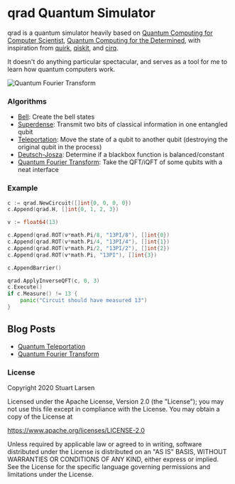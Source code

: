 # qrad Quantum Simulator

qrad is a quantum simulator heavily based on [Quantum Computing for Computer Scientist](https://www.amazon.com/Quantum-Computing-Computer-Scientists-Yanofsky/dp/0521879965/), [Quantum Computing for the Determined](https://www.youtube.com/watch?v=X2q1PuI2RFI&list=PL1826E60FD05B44E4), with inspiration from [quirk](https://algassert.com/quirk), [qiskit](https://qiskit.org/), and [cirq](https://github.com/quantumlib/Cirq).

It doesn't do anything particular spectacular, and serves as a tool for me to learn how quantum computers work.

![Quantum Fourier Transform](/images/qft.gif)

### Algorithms

* [Bell](/circuits/bell): Create the bell states
* [Superdense](/circuits/superdense): Transmit two bits of classical information in one entangled qubit
* [Teleportation](/circuits/teleportation): Move the state of a qubit to another qubit (destroying the original qubit in the process)
* [Deutsch-Josza](/circuits/deutsch-josza): Determine if a blackbox function is balanced/constant
* [Quantum Fourier Transform](/circuits/qft): Take the QFT/iQFT of some qubits with a neat interface

### Example

```go
c := qrad.NewCircuit([]int{0, 0, 0, 0})
c.Append(qrad.H, []int{0, 1, 2, 3})

v := float64(13)

c.Append(qrad.ROT(v*math.Pi/8, "13PI/8"), []int{0})
c.Append(qrad.ROT(v*math.Pi/4, "13PI/4"), []int{1})
c.Append(qrad.ROT(v*math.Pi/2, "13PI/2"), []int{2})
c.Append(qrad.ROT(v*math.Pi, "13PI"), []int{3})

c.AppendBarrier()

qrad.ApplyInverseQFT(c, 0, 3)
c.Execute()
if c.Measure() != 13 {
    panic("Circuit should have measured 13")
}
```

## Blog Posts

* [Quantum Teleportation](https://blog.c0nrad.io/posts/quantum-teleportation/)
* [Quantum Fourier Transform](https://blog.c0nrad.io/posts/qft/)

### License

Copyright 2020 Stuart Larsen

Licensed under the Apache License, Version 2.0 (the "License");
you may not use this file except in compliance with the License.
You may obtain a copy of the License at

  https://www.apache.org/licenses/LICENSE-2.0

Unless required by applicable law or agreed to in writing, software
distributed under the License is distributed on an "AS IS" BASIS,
WITHOUT WARRANTIES OR CONDITIONS OF ANY KIND, either express or implied.
See the License for the specific language governing permissions and
limitations under the License.